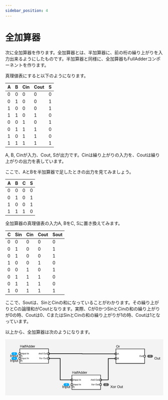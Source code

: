 ```yaml
---
sidebar_position: 4
---
```

# 全加算器
次に全加算器を作ります。全加算器とは、半加算器に、前の桁の繰り上がりを入力出来るようにしたものです。半加算器と同様に、全加算器もFullAdderコンポーネントを作ります。

真理値表にすると以下のようになります。

| A | B | Cin |  Cout | S |
| - | - | --- |  ---  | - |
| 0 | 0 | 0   |  0    | 0 |
| 0 | 1 | 0   |  0    | 1 |
| 1 | 0 | 0   |  0    | 1 |
| 1 | 1 | 0   |  1    | 0 |
| 0 | 0 | 1   |  0    | 1 |
| 0 | 1 | 1   |  1    | 0 |
| 1 | 0 | 1   |  1    | 0 |
| 1 | 1 | 1   |  1    | 1 |

A, B, Cinが入力、Cout, Sが出力です。Cinは繰り上がりの入力を、Coutは繰り上がりの出力を表しています。

ここで、AとBを半加算器で足したときの出力を見てみましょう。

| A | B | C | S |
| - | - | - | - |
| 0 | 0 | 0 | 0 |
| 0 | 1 | 0 | 1 |
| 1 | 0 | 0 | 1 |
| 1 | 1 | 1 | 0 |

全加算器の真理値表の入力A, BをC, Sに置き換えてみます。

| C | Sin | Cin |  Cout | Sout |
| - | - | --- |  ---  | - |
| 0 | 0 | 0   |  0    | 0 |
| 0 | 1 | 0   |  0    | 1 |
| 0 | 1 | 0   |  0    | 1 |
| 1 | 0 | 0   |  1    | 0 |
| 0 | 0 | 1   |  0    | 1 |
| 0 | 1 | 1   |  1    | 0 |
| 0 | 1 | 1   |  1    | 0 |
| 1 | 0 | 1   |  1    | 1 |

ここで、Soutは、SinとCinの和になっていることがわかります。その繰り上がりとCの論理和がCoutとなります。実際、Cが0かつSinとCinの和の繰り上がりが0の時、Coutは0、CまたはSinとCinの和の繰り上がりが1の時、Coutは1となっています。

以上から、全加算器は次のようになります。

![](./full_adder.png)
